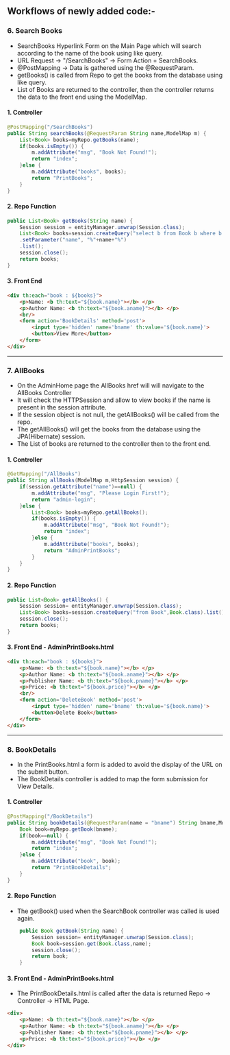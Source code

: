 ## Workflows of newly added code:-
### 6. Search Books
- SearchBooks Hyperlink Form on the Main Page which will search according to the name of the book using like query.
- URL Request -> "/SearchBooks" -> Form Action = SearchBooks.
- @PostMapping -> Data is gathered using the @RequestParam.
- getBooks() is called from Repo to get the books from the database using like query.
- List of Books are returned to the controller, then the controller returns the data to the front end using the ModelMap.

#### 1. Controller
```java
@PostMapping("/SearchBooks")
public String searchBooks(@RequestParam String name,ModelMap m) {
    List<Book> books=myRepo.getBooks(name);
    if(books.isEmpty()) {
        m.addAttribute("msg", "Book Not Found!");
        return "index";
    }else {
        m.addAttribute("books", books);
        return "PrintBooks";
    }
}
```

#### 2. Repo Function
```java
public List<Book> getBooks(String name) {
    Session session = entityManager.unwrap(Session.class);
    List<Book> books=session.createQuery("select b from Book b where b.name like :name",Book.class)
    .setParameter("name", "%"+name+"%")
    .list();		
    session.close();
    return books;
}
```

#### 3. Front End
```html
<div th:each="book : ${books}">
    <p>Name: <b th:text="${book.name}"></b> </p>
    <p>Author Name: <b th:text="${book.aname}"></b> </p>
    <br/>
    <form action='BookDetails' method='post'>
        <input type='hidden' name='bname' th:value='${book.name}'>
        <button>View More</button>
    </form>
</div>
```

----------------------------------------------------------------------------------------------------------

### 7. AllBooks
- On the AdminHome page the AllBooks href will will navigate to the AllBooks Controller
- It will check the HTTPSession and allow to view books if the name is present in the session attribute.
- If the session object is not null, the getAllBooks() will be called from the repo.
- The getAllBooks() will get the books from the database using the JPA(Hibernate) session.
- The List of books are returned to the controller then to the front end.

#### 1. Controller
```java
@GetMapping("/AllBooks")
public String allBooks(ModelMap m,HttpSession session) {
    if(session.getAttribute("name")==null) {
        m.addAttribute("msg", "Please Login First!");
        return "admin-login";
    }else {
        List<Book> books=myRepo.getAllBooks();
        if(books.isEmpty()) {
            m.addAttribute("msg", "Book Not Found!");
            return "index";
        }else {
            m.addAttribute("books", books);
            return "AdminPrintBooks";
        }
    }
}
```

#### 2. Repo Function
```java
public List<Book> getAllBooks() {
    Session session= entityManager.unwrap(Session.class);
    List<Book> books=session.createQuery("from Book",Book.class).list();		
    session.close();
    return books;
}
```

#### 3. Front End - AdminPrintBooks.html
```html
<div th:each="book : ${books}">
    <p>Name: <b th:text="${book.name}"></b> </p>
    <p>Author Name: <b th:text="${book.aname}"></b> </p>
    <p>Publisher Name: <b th:text="${book.pname}"></b> </p>
    <p>Price: <b th:text="${book.price}"></b> </p>
    <br/>
    <form action='DeleteBook' method='post'>
        <input type='hidden' name='bname' th:value='${book.name}'>
        <button>Delete Book</button>
    </form>
</div>
```


----------------------------------------------------------------------------------------------------------

### 8. BookDetails
- In the PrintBooks.html a form is added to avoid the display of the URL on the submit button.
- The BookDetails controller is added to map the form submission for View Details.

#### 1. Controller
```java
@PostMapping("/BookDetails")
public String bookDetails(@RequestParam(name = "bname") String bname,ModelMap m) {
    Book book=myRepo.getBook(bname);
    if(book==null) {
        m.addAttribute("msg", "Book Not Found!");
        return "index";
    }else {
        m.addAttribute("book", book);
        return "PrintBookDetails";
    }
}
```

#### 2. Repo Function
- The getBook() used when the SearchBook controller was called is used again.
```java
	public Book getBook(String name) {
		Session session= entityManager.unwrap(Session.class);
		Book book=session.get(Book.class,name);
		session.close();
		return book;
	}
```

#### 3. Front End - AdminPrintBooks.html
- The PrintBookDetails.html is called after the data is returned Repo -> Controller -> HTML Page.

```html
<div>
    <p>Name: <b th:text="${book.name}"></b> </p>
    <p>Author Name: <b th:text="${book.aname}"></b> </p>
    <p>Publisher Name: <b th:text="${book.pname}"></b> </p>
    <p>Price: <b th:text="${book.price}"></b> </p>
</div>
```

